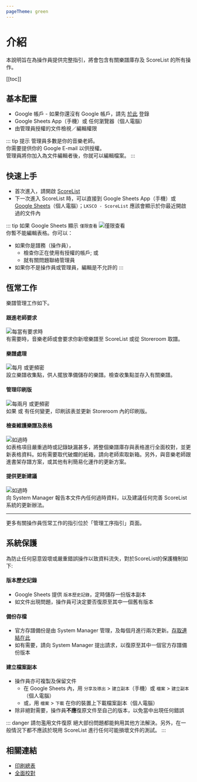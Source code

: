 ```yaml
---
pageTheme: green
---
```


# 介紹
本說明旨在為操作員提供完整指引，將會包含有關樂譜庫存及 ScoreList 的所有操作。

[[toc]]

## 基本配置
* Google 帳戶 - 如果你還沒有 Google 帳戶，請先 [於此](https://accounts.google.com) 登錄
* Google Sheets App（手機）或 任何瀏覽器（個人電腦）
* 由管理員授權的文件檢視／編輯權限

::: tip 提示
管理員多數是你的音樂老師。  
你需要提供你的 Google E-mail 以供授權。  
管理員將你加入為文件編輯者後，你就可以編輯檔案。
:::

## 快速上手
* 首次進入，請開啟 [ScoreList](https://docs.google.com/spreadsheets/d/1V9uz-5N4GwmD1HQnuxjBj8iRKLUyiTaKfq2_NeQBZmo/edit?usp=sharing)
* 下一次進入 ScoreList 時，可以直接到 Google Sheets App（手機）或 [Google Sheets](https://docs.google.com/spreadsheets)（個人電腦）；`LKSCO - ScoreList` 應該會顯示於你最近開啟過的文件內

::: tip 如果 Google Sheets 顯示 `僅限查看`
![僅限查看](/doc/assets/img/zh/view-only.png)  
你暫不能編輯表格。你可以：  
* 如果你是譜務（操作員），  
  * 檢查你正在使用有授權的帳戶; 或  
  * 就有關問題聯絡管理員
* 如果你不是操作員或管理員，編輯是不允許的
:::

## 恆常工作
樂譜管理工作如下。  
#### 跟進老師要求
![每當有要求時](https://img.shields.io/badge/每當-有要求時-important?style=for-the-badge)  
有需要時，音樂老師或會要求你新增樂譜至 ScoreList 或從 Storeroom 取譜。  
#### 樂譜處理
![每月 或更頻密](https://img.shields.io/badge/每-一個月%20或更頻密-yellow?style=for-the-badge)  
設立樂譜收集點，供人擺放準備儲存的樂譜。檢查收集點並存入有關樂譜。  
#### 管理印刷版
![每兩月 或更頻密](https://img.shields.io/badge/每-兩個月%20或更頻密-yellowgreen?style=for-the-badge)  
如果 <regular-score-list /> 或 <special-score-list /> 有任何變更，印刷該表並更新 Storeroom 內的印刷版。  
#### 檢查維護樂譜及表格
![如過時](https://img.shields.io/badge/如-過時-critical?style=for-the-badge)  
如表格項目嚴重過時或記錄缺漏甚多，將整個樂譜庫存與表格進行全面校對，並更新表格資料。如有需要取代破爛的紙箱，請向老師索取新箱。另外，與音樂老師跟進書架存譜方案，或其他有利簡易化運作的更新方案。  
#### 提供更新建議
![如過時](https://img.shields.io/badge/如-過時-critical?style=for-the-badge)  
向 System Manager 報告本文件內任何過時資料，以及建議任何完善 ScoreList 系統的更新辦法。  

---
更多有關操作員恆常工作的指引位於「管理工序指引」頁面。

## 系統保護
為防止任何惡意毀壞或嚴重錯誤操作以致資料流失，對於ScoreList的保護機制如下:
#### 版本歷史記錄
* Google Sheets 提供 `版本歷史記錄`，定時儲存一份版本副本
* 如文件出現問題，操作員可決定要否復原至其中一個舊有版本
#### 備份存檔
* 官方存譜備份是由 System Manager 管理，及每個月進行兩次更新。[存取連結在此](https://drive.google.com/drive/folders/1_fp5PVgriJ9VGYI0rtV-D4Elmc4CJ_fZ?usp=sharing)
* 如有需要，請向 System Manager 提出請求，以復原至其中一個官方存譜備份版本
#### 建立檔案副本
* 操作員亦可複製及保留文件
  * 在 Google Sheets 內，用 `分享及導出` > `建立副本`（手機）或 `檔案` > `建立副本`（個人電腦）
  * 或，用 `檔案` > `下載` 在你的裝置上下載檔案副本（個人電腦）
* 除非絕對需要，操作員**不應**復原文件至自己的版本，以免當中出現任何錯誤  

::: danger 請勿濫用文件復原
絕大部份問題都能夠用其他方法解決。另外，在一般情況下都不應該於現用 ScoreList 進行任何可能損壞文件的測試。
:::

## 相關連結
* [印刷總表](./general-management#印刷總表)
* [全面校對](./general-management#全面校對)